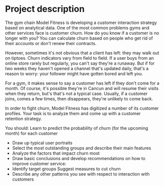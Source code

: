# Project description
The gym chain Model Fitness is developing a customer interaction strategy based on analytical data. One of the most common problems gyms and other services face is customer churn. How do you know if a customer is no longer with you? You can calculate churn based on people who get rid of their accounts or don't renew their contracts. 

However, sometimes it's not obvious that a client has left: they may walk out on tiptoes. Churn indicators vary from field to field. If a user buys from an online store rarely but regularly, you can't say they're a runaway. But if for two weeks they haven't opened a channel that's updated daily, that's a reason to worry: your follower might have gotten bored and left you. 

For a gym, it makes sense to say a customer has left if they don't come for a month. Of course, it's possible they're in Cancun and will resume their visits when they return, but's that's not a typical case. Usually, if a customer joins, comes a few times, then disappears, they're unlikely to come back. 

In order to fight churn, Model Fitness has digitized a number of its customer profiles. Your task is to analyze them and come up with a customer retention strategy. 

You should: 
Learn to predict the probability of churn (for the upcoming month) for each customer 
* Draw up typical user portraits
* Select the most outstanding groups and describe their main features 
* Analyze the factors that impact churn most 
* Draw basic conclusions and develop recommendations on how to improve customer service: 
* Identify target groups Suggest measures to cut churn 
* Describe any other patterns you see with respect to interaction with customers
